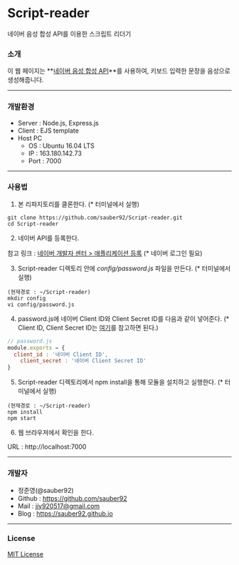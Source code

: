 # Script-reader
네이버 음성 합성 API를 이용한 스크립트 리더기  

### 소개  

이 웹 페이지는 **[네이버 음성 합성 API](https://developers.naver.com/docs/labs/tts/)**를 사용하여, 키보드 입력한 문장을 음성으로 생성해줍니다.  

***

### 개발환경  

* Server : Node.js, Express.js  
* Client : EJS template  
* Host PC
	* OS : Ubuntu 16.04 LTS  
	* IP : 163.180.142.73  
	* Port : 7000

***

### 사용법

1. 본 리파지토리를 클론한다. (* 터미널에서 실행)  

```
git clone https://github.com/sauber92/Script-reader.git  
cd Script-reader  
```

2. 네이버 API를 등록한다.  

참고 링크 : [네이버 개발자 센터 > 애플리케이션 등록](https://developers.naver.com/apps/#/register?defaultScope=tts) (* 네이버 로그인 필요)  

3. Script-reader 디렉토리 안에 *config/password.js* 파일을 만든다. (* 터미널에서 실행)  

```
(현재경로 : ~/Script-reader)  
mkdir config  
vi config/password.js  
```

4. password.js에 네이버 Client ID와 Client Secret ID를 다음과 같이 넣어준다. (* Client ID, Client Secret ID는 [여기](https://developers.naver.com/docs/common/register/)를 참고하면 된다.)  

```js
// password.js
module.exports = {
  client_id : '네이버 Client ID',
	client_secret : '네이버 Client Secret ID'
}

```  

5. Script-reader 디렉토리에서 npm install을 통해 모듈을 설치하고 실행한다. (* 터미널에서 실행)  

```  
(현재경로 : ~/Script-reader)  
npm install  
npm start  
```  

6. 웹 브라우져에서 확인을 한다.  

URL : http://localhost:7000  

***

### 개발자  

* 정준영(@sauber92)  
* Github : https://github.com/sauber92  
* Mail : jjy920517@gmail.com  
* Blog : https://sauber92.github.io  

***

### License  

[MIT License](https://github.com/sauber92/Script-reader/blob/master/LICENSE)